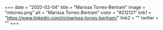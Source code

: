 +++ 
date = "2020-02-04" 
title = "Marissa Torres-Bertram" 
image = "mtorres.png" 
alt = "Marissa Torres-Bertram" 
color = "#212121" 
link1 = "https://www.linkedin.com/in/marissa-torres-bertram/" 
link2 = ""
twitter = ""
+++